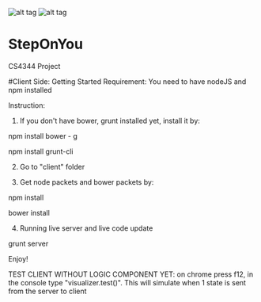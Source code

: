 ![alt tag](https://cloud.githubusercontent.com/assets/5309295/6015535/9d6f18b6-abb0-11e4-9559-3e9635fb947a.jpg)
![alt tag](https://cloud.githubusercontent.com/assets/5309295/6015763/e98cf828-abb3-11e4-9654-80fd2486ef30.jpg)
# StepOnYou
CS4344 Project

#Client Side:
Getting Started
Requirement: You need to have nodeJS and npm installed

Instruction:
1. If you don't have bower, grunt installed yet, install it by: 

npm install bower - g 

npm install grunt-cli

2. Go to "client" folder

3. Get node packets and bower packets by:

npm install

bower install

  
4. Running live server and live code update

grunt server

Enjoy!

TEST CLIENT WITHOUT LOGIC COMPONENT YET:
on chrome press f12, in the console type "visualizer.test()".
This will simulate when 1 state is sent from the server to client
